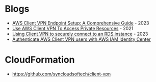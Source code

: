 # Blogs
- [AWS Client VPN Endpoint Setup: A Comprehensive Guide](https://devopscube.com/aws-client-vpn/) - 2023
- [Use AWS Client VPN To Access Private Resources](https://mckinnel.me/set-up-aws-client-vpn.html) - 2021
- [Using Client VPN to securely connect to an RDS instance](https://newsletter.simpleaws.dev/p/aws-client-vpn-secure-connect-rds-instance-database) - 2023
- [Authenticate AWS Client VPN users with AWS IAM Identity Center](https://aws.amazon.com/blogs/security/authenticate-aws-client-vpn-users-with-aws-single-sign-on/)

# CloudFormation
- https://github.com/syncloudsoftech/client-vpn

